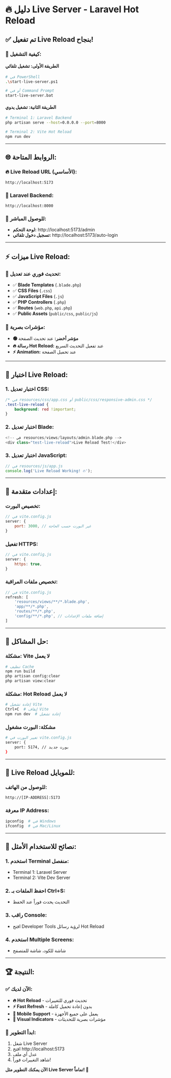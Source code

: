 # 🔥 دليل Live Server - Laravel Hot Reload

## ✅ **تم تفعيل Live Reload بنجاح!**

### 🚀 **كيفية التشغيل:**

#### **الطريقة الأولى: تشغيل تلقائي**
```bash
# في PowerShell
.\start-live-server.ps1

# أو في Command Prompt
start-live-server.bat
```

#### **الطريقة الثانية: تشغيل يدوي**
```bash
# Terminal 1: Laravel Backend
php artisan serve --host=0.0.0.0 --port=8000

# Terminal 2: Vite Hot Reload
npm run dev
```

---

## 🌐 **الروابط المتاحة:**

### **🔥 Live Reload URL (الأساسي):**
```
http://localhost:5173
```

### **📡 Laravel Backend:**
```
http://localhost:8000
```

### **🎯 للوصول المباشر:**
- **لوحة التحكم:** http://localhost:5173/admin
- **تسجيل دخول تلقائي:** http://localhost:5173/auto-login

---

## ⚡ **ميزات Live Reload:**

### **🔄 تحديث فوري عند تعديل:**
- ✅ **Blade Templates** (`.blade.php`)
- ✅ **CSS Files** (`.css`)
- ✅ **JavaScript Files** (`.js`)
- ✅ **PHP Controllers** (`.php`)
- ✅ **Routes** (`web.php`, `api.php`)
- ✅ **Public Assets** (`public/css`, `public/js`)

### **🎨 مؤشرات بصرية:**
- **🟢 مؤشر أخضر:** عند تحديث الصفحة
- **🔥 رسالة Hot Reload:** عند تفعيل التحديث السريع
- **⚡ Animation:** عند تحميل الصفحة

---

## 🧪 **اختبار Live Reload:**

### **1. اختبار تعديل CSS:**
```css
/* في resources/css/app.css أو public/css/responsive-admin.css */
.test-live-reload {
    background: red !important;
}
```

### **2. اختبار تعديل Blade:**
```php
<!-- في resources/views/layouts/admin.blade.php -->
<div class="test-live-reload">Live Reload Test!</div>
```

### **3. اختبار تعديل JavaScript:**
```javascript
// في resources/js/app.js
console.log('Live Reload Working! 🔥');
```

---

## 🔧 **إعدادات متقدمة:**

### **تخصيص البورت:**
```javascript
// في vite.config.js
server: {
    port: 3000, // غير البورت حسب الحاجة
}
```

### **تفعيل HTTPS:**
```javascript
// في vite.config.js
server: {
    https: true,
}
```

### **تخصيص ملفات المراقبة:**
```javascript
// في vite.config.js
refresh: [
    'resources/views/**/*.blade.php',
    'app/**/*.php',
    'routes/**/*.php',
    'config/**/*.php', // إضافة ملفات الإعدادات
]
```

---

## 🐛 **حل المشاكل:**

### **مشكلة: Vite لا يعمل**
```bash
# تنظيف Cache
npm run build
php artisan config:clear
php artisan view:clear
```

### **مشكلة: Hot Reload لا يعمل**
```bash
# إعادة تشغيل Vite
Ctrl+C  # إيقاف Vite
npm run dev  # إعادة تشغيل
```

### **مشكلة: البورت مشغول**
```bash
# تغيير البورت في vite.config.js
server: {
    port: 5174, // بورت جديد
}
```

---

## 📱 **Live Reload للموبايل:**

### **للوصول من الهاتف:**
```
http://[IP-ADDRESS]:5173
```

### **معرفة IP Address:**
```bash
ipconfig  # في Windows
ifconfig  # في Mac/Linux
```

---

## 🎯 **نصائح للاستخدام الأمثل:**

### **1. استخدم Terminal منفصل:**
- Terminal 1: Laravel Server
- Terminal 2: Vite Dev Server

### **2. احفظ الملفات بـ Ctrl+S:**
- التحديث يحدث فوراً عند الحفظ

### **3. راقب Console:**
- افتح Developer Tools لرؤية رسائل Hot Reload

### **4. استخدم Multiple Screens:**
- شاشة للكود، شاشة للمتصفح

---

## 🏆 **النتيجة:**

### ✅ **الآن لديك:**
- **🔥 Hot Reload** - تحديث فوري للتغييرات
- **⚡ Fast Refresh** - بدون إعادة تحميل كاملة
- **📱 Mobile Support** - يعمل على جميع الأجهزة
- **🎨 Visual Indicators** - مؤشرات بصرية للتحديثات

### 🚀 **ابدأ التطوير:**
1. شغل Live Server
2. افتح http://localhost:5173
3. عدل أي ملف
4. شاهد التغييرات فوراً!

**الآن يمكنك التطوير مثل Live Server تماماً! 🎉**